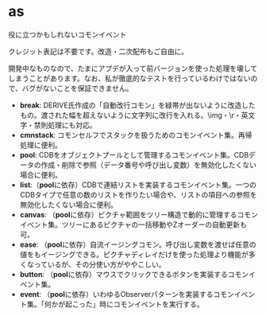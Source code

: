 # as
役に立つかもしれないコモンイベント

クレジット表記は不要です。改造・二次配布もご自由に。

開発中なものなので、たまにアプデが入って前バージョンを使った処理を壊してしまうことがあります。なお、私が徹底的なテストを行っているわけではないので、バグがないことを保証できません。
- **break**: DERIVE氏作成の「自動改行コモン」を緑帯が出ないように改造したもの。渡された幅を超えないように文字列に改行を入れる。\img・\r・英文字・禁則処理にも対応。
- **cmnstack**: コモンセルフでスタックを扱うためのコモンイベント集。再帰処理に便利。
- **pool**: CDBをオブジェクトプールとして管理するコモンイベント集。CDBデータの作成・削除で参照（データ番号や呼び出し変数）を無効化したくない場合に便利。
- **list**:（**pool**に依存）CDBで連結リストを実装するコモンイベント集。一つのCDBタイプで任意の数のリストを作りたい場合や、リストの項目への参照を無効化したくない場合に便利。
- **canvas**: （**pool**に依存）ピクチャ範囲をツリー構造で動的に管理するコモンイベント集。ツリーにあるピクチャの一括移動やZオーダーの自動更新も可。
- **ease**: （**pool**に依存）自流イージングコモン。呼び出し変数を渡せば任意の値をもイージングできる。ピクチャディレイだけを使った処理より機能が多くなっているが、その分使い方がややこしい。
- **button**: （**pool**に依存）マウスでクリックできるボタンを実装するコモンイベント集。
- **event**: （**pool**に依存）いわゆるObserverパターンを実装するコモンイベント集。「何かが起こった」時にコモンイベントを実行する。
